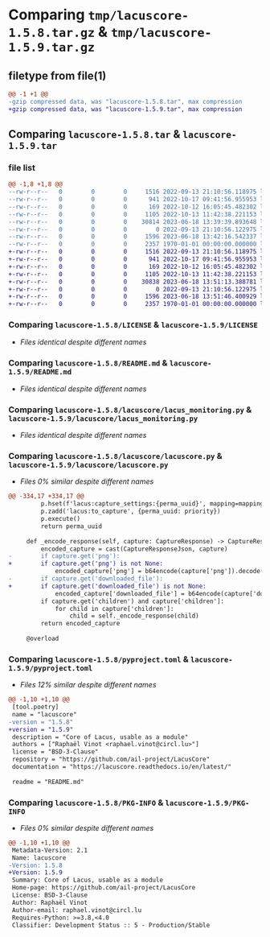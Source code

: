 # Comparing `tmp/lacuscore-1.5.8.tar.gz` & `tmp/lacuscore-1.5.9.tar.gz`

## filetype from file(1)

```diff
@@ -1 +1 @@
-gzip compressed data, was "lacuscore-1.5.8.tar", max compression
+gzip compressed data, was "lacuscore-1.5.9.tar", max compression
```

## Comparing `lacuscore-1.5.8.tar` & `lacuscore-1.5.9.tar`

### file list

```diff
@@ -1,8 +1,8 @@
--rw-r--r--   0        0        0     1516 2022-09-13 21:10:56.118975 lacuscore-1.5.8/LICENSE
--rw-r--r--   0        0        0      941 2022-10-17 09:41:56.955953 lacuscore-1.5.8/README.md
--rw-r--r--   0        0        0      169 2022-10-12 16:05:45.482302 lacuscore-1.5.8/lacuscore/__init__.py
--rw-r--r--   0        0        0     1105 2022-10-13 11:42:38.221153 lacuscore-1.5.8/lacuscore/lacus_monitoring.py
--rw-r--r--   0        0        0    30814 2023-06-18 13:39:39.893648 lacuscore-1.5.8/lacuscore/lacuscore.py
--rw-r--r--   0        0        0        0 2022-09-13 21:10:56.122975 lacuscore-1.5.8/lacuscore/py.typed
--rw-r--r--   0        0        0     1596 2023-06-18 13:42:16.542337 lacuscore-1.5.8/pyproject.toml
--rw-r--r--   0        0        0     2357 1970-01-01 00:00:00.000000 lacuscore-1.5.8/PKG-INFO
+-rw-r--r--   0        0        0     1516 2022-09-13 21:10:56.118975 lacuscore-1.5.9/LICENSE
+-rw-r--r--   0        0        0      941 2022-10-17 09:41:56.955953 lacuscore-1.5.9/README.md
+-rw-r--r--   0        0        0      169 2022-10-12 16:05:45.482302 lacuscore-1.5.9/lacuscore/__init__.py
+-rw-r--r--   0        0        0     1105 2022-10-13 11:42:38.221153 lacuscore-1.5.9/lacuscore/lacus_monitoring.py
+-rw-r--r--   0        0        0    30838 2023-06-18 13:51:13.388781 lacuscore-1.5.9/lacuscore/lacuscore.py
+-rw-r--r--   0        0        0        0 2022-09-13 21:10:56.122975 lacuscore-1.5.9/lacuscore/py.typed
+-rw-r--r--   0        0        0     1596 2023-06-18 13:51:46.400929 lacuscore-1.5.9/pyproject.toml
+-rw-r--r--   0        0        0     2357 1970-01-01 00:00:00.000000 lacuscore-1.5.9/PKG-INFO
```

### Comparing `lacuscore-1.5.8/LICENSE` & `lacuscore-1.5.9/LICENSE`

 * *Files identical despite different names*

### Comparing `lacuscore-1.5.8/README.md` & `lacuscore-1.5.9/README.md`

 * *Files identical despite different names*

### Comparing `lacuscore-1.5.8/lacuscore/lacus_monitoring.py` & `lacuscore-1.5.9/lacuscore/lacus_monitoring.py`

 * *Files identical despite different names*

### Comparing `lacuscore-1.5.8/lacuscore/lacuscore.py` & `lacuscore-1.5.9/lacuscore/lacuscore.py`

 * *Files 0% similar despite different names*

```diff
@@ -334,17 +334,17 @@
         p.hset(f'lacus:capture_settings:{perma_uuid}', mapping=mapping_capture)  # type: ignore
         p.zadd('lacus:to_capture', {perma_uuid: priority})
         p.execute()
         return perma_uuid
 
     def _encode_response(self, capture: CaptureResponse) -> CaptureResponseJson:
         encoded_capture = cast(CaptureResponseJson, capture)
-        if capture.get('png'):
+        if capture.get('png') is not None:
             encoded_capture['png'] = b64encode(capture['png']).decode()
-        if capture.get('downloaded_file'):
+        if capture.get('downloaded_file') is not None:
             encoded_capture['downloaded_file'] = b64encode(capture['downloaded_file']).decode()
         if capture.get('children') and capture['children']:
             for child in capture['children']:
                 child = self._encode_response(child)
         return encoded_capture
 
     @overload
```

### Comparing `lacuscore-1.5.8/pyproject.toml` & `lacuscore-1.5.9/pyproject.toml`

 * *Files 12% similar despite different names*

```diff
@@ -1,10 +1,10 @@
 [tool.poetry]
 name = "lacuscore"
-version = "1.5.8"
+version = "1.5.9"
 description = "Core of Lacus, usable as a module"
 authors = ["Raphaël Vinot <raphael.vinot@circl.lu>"]
 license = "BSD-3-Clause"
 repository = "https://github.com/ail-project/LacusCore"
 documentation = "https://lacuscore.readthedocs.io/en/latest/"
 
 readme = "README.md"
```

### Comparing `lacuscore-1.5.8/PKG-INFO` & `lacuscore-1.5.9/PKG-INFO`

 * *Files 0% similar despite different names*

```diff
@@ -1,10 +1,10 @@
 Metadata-Version: 2.1
 Name: lacuscore
-Version: 1.5.8
+Version: 1.5.9
 Summary: Core of Lacus, usable as a module
 Home-page: https://github.com/ail-project/LacusCore
 License: BSD-3-Clause
 Author: Raphaël Vinot
 Author-email: raphael.vinot@circl.lu
 Requires-Python: >=3.8,<4.0
 Classifier: Development Status :: 5 - Production/Stable
```

